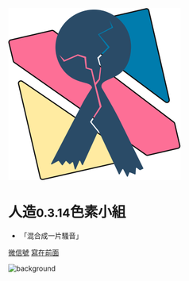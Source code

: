 <div class="animate__animated animate__backInDown"><img src="pic/TricolorLogo-nobg.svg" alt="logo"></div>


# 人造<small>0.3.14</small>色素小組

* 「混合成一片騷音」

[微信號](https://mp.weixin.qq.com/s/SviNQjNAt1sC5x6bttlnYg)
[寫在前面](README)

![background]()